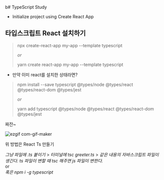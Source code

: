 b# TypeScript Study

- Initialize project using Create React App

## 타입스크립트 React 설치하기

> npx create-react-app my-app --template typescript
>
> _or_
>
> yarn create react-app my-app --template typescript

- 만약 이미 react를 설치한 상태라면?

> npm install --save typescript @types/node @types/react @types/react-dom @types/jest
>
> _or_
>
> yarn add typescript @types/node @types/react @types/react-dom @types/jest

짜잔~

![ezgif com-gif-maker](https://user-images.githubusercontent.com/59821075/103869086-2f9a5400-510d-11eb-9816-583aa8b77691.gif)

위 방법은 React Ts 만들기

_그냥 파일에 .ts 붙이기_ > _터미널에 tsc greeter.ts_ > _같은 내용의 자바스크립트 파일이 생긴다. ts 파일이 변할 때 tsc 해주면 js 파일이 변한다._
</br>or</br>
_혹은 npm i -g typescript_
